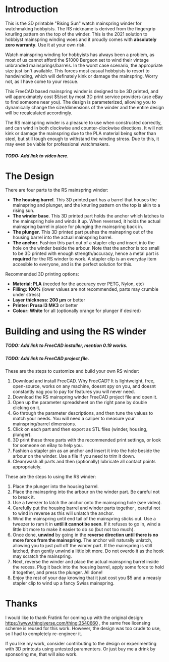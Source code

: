 # Introduction
This is the 3D printable "Rising Sun" watch mainspring winder for watchmaking hobbyists. The RS nickname is derived from the fingergrip knurling pattern on the top of the winder. This is the 2021 solution to hobbiyst mainspring winding woes and it proudly comes with **absolutely zero warranty**. Use it at your own risk.

Watch mainspring winding for hobbyists has always been a problem, as most of us cannot afford the $1000 Bergeon set to wind their vintage unbranded mainsprings/barrels. In the worst case scenario, the appropriate size just isn't available. This forces most casual hobbyists to resort to handwinding, which will definately kink or damage the mainspring. Worry not, as I have come to your rescue.

This FreeCAD based mainspring winder is designed to be 3D printed, and will approximately cost $5/set by most 3D print service providers (use eBay to find someone near you). The design is parameterized, allowing you to dynamically change the size/dimensions of the winder and the entire design will be recalculated accordingly.

The RS mainspring winder is a pleasure to use when constructed correctly, and can wind in both clockwise and counter-clockwise directions. It will not kink or damage the mainspring due to the PLA material being softer than steel, but still tough enough to withstand the winding stress. Due to this, it may even be viable for professional watchmakers.

##### TODO: Add link to video here.

# The Design
There are four parts to the RS mainspring winder:
- **The housing barrel**. This 3D printed part has a barrel that houses the mainspring and plunger, and the knurling pattern on the top is akin to a rising sun.
- **The winder base**. This 3D printed part holds the anchor which latches to the mainspring hole and winds it up. When reversed, it holds the actual mainspring barrel in place for plunging the mainspring back in.
- **The plunger**. This 3D printed part pushes the mainspring out of the housing barrel into the actual mainspring barrel.
- **The anchor**. Fashion this part out of a stapler clip and insert into the hole on the winder beside the arbour.
Note that the anchor is too small to be 3D printed with enough strength/accuracy, hence a metal part is **required** for the RS winder to work. A stapler clip is an everyday item accesible to everyone, and is the perfect solution for this.

Recommended 3D printing options:
- **Material: PLA** (needed for the accuracy over PETG, Nylon, etc)
- **Filling: 100%** (lower values are not recommended, parts may crumble under stress)
- **Layer thickness: 200 µm** or better
- **Printer: Prusa I3 MK3** or better
- **Colour: White** for all (optionally orange for plunger if desired)

# Building and using the RS winder

##### TODO: Add link to FreeCAD installer, mention 0.19 works.
##### TODO: Add link to FreeCAD project file.

These are the steps to customize and build your own RS winder:
1. Download and install FreeCAD. Why FreeCAD? It is lightweight, free, open-source, works on any machine, doesnt spy on you, and doesnt constantly nag you to pay for features you will never need.
2. Download the RS mainspring winder FreeCAD project file and open it.
3. Open up the parameter spreadsheet on the right pane by double clicking on it.
4. Go through the parameter descriptions, and then tune the values to match your needs. You will need a caliper to measure your mainspring/barrel dimensions.
5. Click on each part and then export as STL files (winder, housing, plunger).
6. 3D print these three parts with the recommended print settings, or look for someone on eBay to help you.
7. Fashion a stapler pin as an anchor and insert it into the hole beside the arbour on the winder. Use a file if you need to trim it down.
8. Clean/wash all parts and then (optionally) lubricate all contact points appropriately.

These are the steps to using the RS winder:
1. Place the plunger into the housing barrel.
2. Place the mainspring into the arbour on the winder part. Be careful not to break it.
3. Use a tweezer to latch the anchor onto the mainspring hole (see video).
4. Carefully put the housing barrel and winder parts together , careful not to wind in reverse as this will unlatch the anchor.
5. Wind the mainspring until end tail of the mainspring sticks out. Use a tweezer to ram it in **until it cannot be seen**. If it refuses to go in, wind a little bit more to make it easier to do so (but not too much).
6. Once done, **unwind** by going in the **reverse direction until there is no more force from the mainspring**. The anchor will naturally unlatch, allowing you to just pull off the winder part. If the mainspring is still latched, then gently unwind a little bit more. Do not overdo it as the hook may scratch the mainspring.
7. Next, reverse the winder and place the actual mainspring barrel inside the recess. Plug it back into the housing barrel, apply some force to hold it together, and press the plunger. All done!
8. Enjoy the rest of your day knowing that it just cost you $5 and a measly stapler clip to wind up a fancy Swiss mainspring.

# Thanks
I would like to thank Fratink for coming up with the original design: https://www.thingiverse.com/thing:3540660 , the same free licensing scheme is reused for this work. However, the design was too crude to use, so I had to completely re-engineer it.

If you like my work, consider contributing to the design or experimenting with 3D printouts using untested paramenters. Or just buy me a drink by sponsoring me, that will also work.
